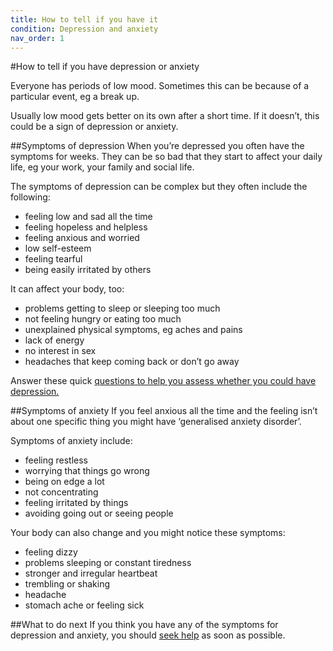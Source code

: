 ```yaml
---
title: How to tell if you have it
condition: Depression and anxiety
nav_order: 1
---
```


#How to tell if you have depression or anxiety

Everyone has periods of low mood. Sometimes this can be because of a particular event, eg a break up.

Usually low mood gets better on its own after a short time. If it doesn’t, this could be a sign of depression or anxiety.

##Symptoms of depression
When you’re depressed you often have the symptoms for weeks. They can be so bad that they start to affect your daily life, eg your work, your family and social life.

The symptoms of depression can be complex but they often include the following:

- feeling low and sad all the time
- feeling hopeless and helpless
- feeling anxious and worried
- low self-esteem
- feeling tearful
- being easily irritated by others

It can affect your body, too:

- problems getting to sleep or sleeping too much
- not feeling hungry or eating too much
- unexplained physical symptoms, eg aches and pains
- lack of energy
- no interest in sex
- headaches that keep coming back or don’t go away

Answer these quick [questions to help you assess whether you could have depression.](http://www.nhs.uk/Tools/Pages/depression.aspx?Tag=Mental+health)

##Symptoms of anxiety
If you feel anxious all the time and the feeling isn’t about one specific thing you might have ‘generalised anxiety disorder’.

Symptoms of anxiety include:

- feeling restless
- worrying that things go wrong
- being on edge a lot
- not concentrating
- feeling irritated by things
- avoiding going out or seeing people

Your body can also change and you might notice these symptoms:

- feeling dizzy
- problems sleeping or constant tiredness
- stronger and irregular heartbeat
- trembling or shaking
- headache
- stomach ache or feeling sick

##What to do next
If you think you have any of the symptoms for depression and anxiety, you should [seek help](/depression-and-anxiety/seeking-help) as soon as possible.
